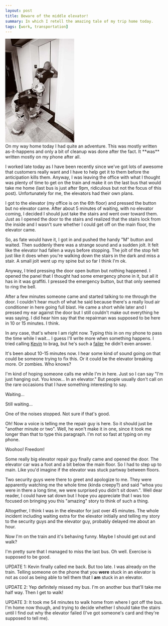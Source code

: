 ```yaml
---
layout: post
title: Beware of the middle elevator!
summary: In which I retell the amazing tale of my trip home today.
tags: [work, transportation]
---
```


<div class="floatyimg"><a href="http://bildungblog.blogspot.com/2009/02/muzak-gets-stuck-in-elevator-is-forced.html"><img src="/images/stuck-in-elevator.jpg" title="Note: these are not the guys who actually rescued me, they are trying way harder." alt="Note: these are not the guys who actually rescued me, they are trying way harder." /></a></div>
On my way home today I had quite an adventure.  This was mostly written as-it-happens and only a bit of cleanup was done after the fact.  It **was** written mostly on my phone after all.

I worked late today as I have been recently since we've got lots of awesome that customers really want and I have to help get it to them before the anticipation kills them.  Anyway, I was leaving the office with what I thought was plenty of time to get on the train and make it on the last bus that would take me home (last bus is just after 9pm, ridiculous but not the focus of this post).  Unfortunately for me, the elevators had their own plans.

I got to the elevator (my office is on the 6th floor) and pressed the button but no elevator came.  After about 5 minutes of waiting, with no elevator coming, I decided I should just take the stairs and went over toward them. Just as I opened the door to the stairs and realized that the stairs lock from the inside and I wasn't sure whether I could get off on the main floor, the elevator came.

So, as fate would have it, I got in and pushed the handy "M" button and waited. Then suddenly there was a strange sound and a sudden jolt.  It felt like the elevator had fallen a ways before stopping.  The jolt of the stop felt just like it does when you're walking down the stairs in the dark and miss a stair. A small jolt went up my spine but so far I think I'm ok.

Anyway, I tried pressing the door open button but nothing happened. I opened the panel that I thought had some emergency phone in it, but all it has in it was graffiti.  I pressed the emergency button, but that only seemed to ring the bell.

After a few minutes someone came and started talking to me through the door. I couldn't hear much of what he said because there's a really loud air conditioner in here going full blast.  He came a short while later and I pressed my ear against the door but I still couldn't make out everything he was saying. I did hear him say that the repairman was supposed to be here in 10 or 15 minutes. I think.

In any case, that's where I am right now. Typing this in on my phone to pass the time while I wait... I guess I'll write more when something happens. I tried calling [Kevin](http://yinkei.com) to brag, but he's such a [failer](/scoreboard) he didn't even answer.

It's been about 10-15 minutes now. I hear some kind of sound going on that could be someone trying to fix this. Or it could be the elevator breaking more. Or zombies. Who knows?

I'm kind of hoping someone calls me while I'm in here.  Just so I can say "I'm just hanging out. You know... In an elevator."  But people usually don't call on the rare occasions that I have something interesting to say.

Waiting...

Still waiting...

One of the noises stopped.  Not sure if that's good.

Oh!  Now a voice is telling me the repair guy is here. So it should just be "another minute or two".  Well, he won't make it in one, since it took me longer than that to type this paragraph. I'm not so fast at typing on my phone.

Woohoo! Freedom!

Some really big elevator repair guy finally came and opened the door. The elevator car was a foot and a bit below the main floor. So I had to step up to main.  Like you'd imagine if the elevator was stuck partway between floors.

Two security guys were there to greet and apologize to me. They were apparently watching me the whole time (kinda creepy?) and said "whoa you were in there a long time, we were surprised you didn't sit down.". Well dear reader, I could have sat down but I hope you appreciate that I was too focused on bringing you this "amazing" story to think of such a thing.

Altogether, I think I was in the elevator for just over 45 minutes.  The whole incident including waiting extra for the elevator initially and telling my story to the security guys and the elevator guy, probably delayed me about an hour.

Now I'm on the train and it's behaving funny. Maybe I should get out and walk?

I'm pretty sure that I managed to miss the last bus. Oh well. Exercise is supposed to be good.

UPDATE 1: Kevin finally called me back. But too late. I was already on the train. Telling someone on the phone that you **were** stuck in an elevator is not as cool as being able to tell them that I **am** stuck in an elevator.

UPDATE 2: Yep definitely missed my bus. I'm on another bus that'll take me half way. Then I get to walk!

UPDATE 3: It took me 54 minutes to walk home from where I got off the bus. I'm home now though, and trying to decide whether I should take the stairs until I find out why the elevator failed (I've got someone's card and they're supposed to tell me).
